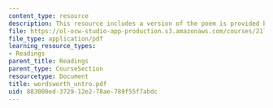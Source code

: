 ```yaml
---
content_type: resource
description: This resource includes a version of the poem is provided by William Wordsworth.
file: https://ol-ocw-studio-app-production.s3.amazonaws.com/courses/21l-004-major-poets-fall-2001/883000ed372912e278ae789f55f7abdc_wordsworth_untro.pdf
file_type: application/pdf
learning_resource_types:
- Readings
parent_title: Readings
parent_type: CourseSection
resourcetype: Document
title: wordsworth_untro.pdf
uid: 883000ed-3729-12e2-78ae-789f55f7abdc
---
```


